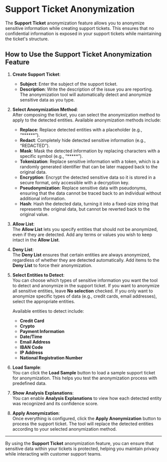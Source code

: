 # Support Ticket Anonymization

The **Support Ticket** anonymization feature allows you to anonymize sensitive information while creating support tickets. This ensures that no confidential information is exposed in your support tickets while maintaining the ticket's structure.

## How to Use the Support Ticket Anonymization Feature

1. **Create Support Ticket**:  
   - **Subject**: Enter the subject of the support ticket.
   - **Description**: Write the description of the issue you are reporting. The anonymization tool will automatically detect and anonymize sensitive data as you type.

2. **Select Anonymization Method**:  
   After composing the ticket, you can select the anonymization method to apply to the detected entities. Available anonymization methods include:
   - **Replace**: Replace detected entities with a placeholder (e.g., “******”).
   - **Redact**: Completely hide detected sensitive information (e.g., “REDACTED”).
   - **Mask**: Mask the detected information by replacing characters with a specific symbol (e.g., “*****”).
   - **Tokenization**: Replace sensitive information with a token, which is a randomly generated identifier that can be later mapped back to the original data.
   - **Encryption**: Encrypt the detected sensitive data so it is stored in a secure format, only accessible with a decryption key.
   - **Pseudonymization**: Replace sensitive data with pseudonyms, ensuring that the data cannot be traced back to an individual without additional information.
   - **Hash**: Hash the detected data, turning it into a fixed-size string that represents the original data, but cannot be reverted back to the original value.

3. **Allow List**:  
   The **Allow List** lets you specify entities that should not be anonymized, even if they are detected. Add any terms or values you wish to keep intact in the **Allow List**.

4. **Deny List**:  
   The **Deny List** ensures that certain entities are always anonymized, regardless of whether they are detected automatically. Add items to the **Deny List** to force their anonymization.

5. **Select Entities to Detect**:  
   You can choose which types of sensitive information you want the tool to detect and anonymize in the support ticket. If you want to anonymize all sensitive entities, leave **No selection** checked. If you only want to anonymize specific types of data (e.g., credit cards, email addresses), select the appropriate entities.

   Available entities to detect include:
   - **Credit Card**
   - **Crypto**
   - **Payment Information**
   - **Date/Time**
   - **Email Address**
   - **IBAN Code**
   - **IP Address**
   - **National Registration Number**

6. **Load Sample**:  
   You can click the **Load Sample** button to load a sample support ticket for anonymization. This helps you test the anonymization process with predefined data.

7. **Show Analysis Explanations**:  
   You can enable **Analysis Explanations** to view how each detected entity was recognized and its confidence score.

8. **Apply Anonymization**:  
   Once everything is configured, click the **Apply Anonymization** button to process the support ticket. The tool will replace the detected entities according to your selected anonymization method.

---

By using the **Support Ticket** anonymization feature, you can ensure that sensitive data within your tickets is protected, helping you maintain privacy while interacting with customer support teams.
